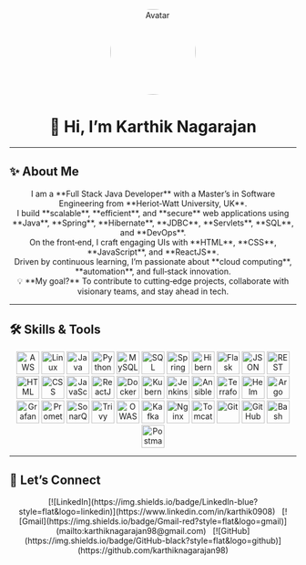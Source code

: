 <p align="center">
  <img src="https://your-avatar-url-here" alt="Avatar" width="150" style="border-radius:50%">
</p>

<h1 align="center">👋 Hi, I’m Karthik Nagarajan</h1>

---

## ✨ About Me
<p align="center">
I am a **Full Stack Java Developer** with a Master’s in Software Engineering from **Heriot‑Watt University, UK**.<br>
I build **scalable**, **efficient**, and **secure** web applications using **Java**, **Spring**, **Hibernate**, **JDBC**, **Servlets**, **SQL**, and **DevOps**.<br>
On the front‑end, I craft engaging UIs with **HTML**, **CSS**, **JavaScript**, and **ReactJS**.<br>
Driven by continuous learning, I’m passionate about **cloud computing**, **automation**, and full‑stack innovation.<br>
💡 **My goal?** To contribute to cutting‑edge projects, collaborate with visionary teams, and stay ahead in tech.
</p>

---

## 🛠️ Skills & Tools

<p align="center">
  <!-- Cloud & OS -->
  <img src="https://cdn.jsdelivr.net/gh/devicons/devicon/icons/amazonwebservices/amazonwebservices-original.svg" height="40" alt="AWS"/>
  <img src="https://cdn.jsdelivr.net/gh/devicons/devicon/icons/linux/linux-original.svg" height="40" alt="Linux"/>
  
  <!-- Languages & Backend -->
  <img src="https://cdn.jsdelivr.net/gh/devicons/devicon/icons/java/java-original.svg" height="40" alt="Java"/>
  <img src="https://cdn.jsdelivr.net/gh/devicons/devicon/icons/python/python-original.svg" height="40" alt="Python"/>
  <img src="https://cdn.jsdelivr.net/gh/devicons/devicon/icons/mysql/mysql-original.svg" height="40" alt="MySQL"/>
  <img src="https://cdn.jsdelivr.net/gh/devicons/devicon/icons/sqlite/sqlite-original.svg" height="40" alt="SQL"/>
  
  <!-- Frameworks & APIs -->
  <img src="https://cdn.jsdelivr.net/gh/devicons/devicon/icons/spring/spring-original.svg" height="40" alt="Spring"/>
  <img src="https://cdn.jsdelivr.net/gh/devicons/devicon/icons/hibernate/hibernate-plain.svg" height="40" alt="Hibernate"/>
  <img src="https://cdn.jsdelivr.net/gh/devicons/devicon/icons/flask/flask-original.svg" height="40" alt="Flask"/>
  <img src="https://cdn.jsdelivr.net/gh/devicons/devicon/icons/json/json-original.svg" height="40" alt="JSON"/>
  <img src="https://cdn.jsdelivr.net/gh/devicons/devicon/icons/rest/rest-original.svg" height="40" alt="REST API"/>
  
  <!-- Frontend -->
  <img src="https://cdn.jsdelivr.net/gh/devicons/devicon/icons/html5/html5-original.svg" height="40" alt="HTML"/>
  <img src="https://cdn.jsdelivr.net/gh/devicons/devicon/icons/css3/css3-original.svg" height="40" alt="CSS"/>
  <img src="https://cdn.jsdelivr.net/gh/devicons/devicon/icons/javascript/javascript-original.svg" height="40" alt="JavaScript"/>
  <img src="https://cdn.jsdelivr.net/gh/devicons/devicon/icons/react/react-original.svg" height="40" alt="ReactJS"/>
  
  <!-- Containers, Orchestration & CI/CD -->
  <img src="https://cdn.jsdelivr.net/gh/devicons/devicon/icons/docker/docker-original.svg" height="40" alt="Docker"/>
  <img src="https://cdn.jsdelivr.net/gh/devicons/devicon/icons/kubernetes/kubernetes-plain.svg" height="40" alt="Kubernetes"/>
  <img src="https://cdn.jsdelivr.net/gh/devicons/devicon/icons/jenkins/jenkins-original.svg" height="40" alt="Jenkins"/>
  <img src="https://cdn.jsdelivr.net/gh/devicons/devicon/icons/ansible/ansible-original.svg" height="40" alt="Ansible"/>
  <img src="https://cdn.jsdelivr.net/gh/devicons/devicon/icons/terraform/terraform-original.svg" height="40" alt="Terraform"/>
  <img src="https://cdn.jsdelivr.net/gh/devicons/devicon/icons/helm/helm-original.svg" height="40" alt="Helm"/>
  <img src="https://cdn.jsdelivr.net/gh/devicons/devicon/icons/argocd/argocd-plain.svg" height="40" alt="Argo"/>
  
  <!-- Monitoring & Security -->
  <img src="https://cdn.jsdelivr.net/gh/devicons/devicon/icons/grafana/grafana-original.svg" height="40" alt="Grafana"/>
  <img src="https://cdn.jsdelivr.net/gh/devicons/devicon/icons/prometheus/prometheus-original.svg" height="40" alt="Prometheus"/>
  <img src="https://cdn.jsdelivr.net/gh/devicons/devicon/icons/sonarqube/sonarqube-original.svg" height="40" alt="SonarQube"/>
  <img src="https://cdn.jsdelivr.net/gh/devicons/devicon/icons/trivy/trivy-original.svg" height="40" alt="Trivy"/>
  <img src="https://cdn.jsdelivr.net/gh/devicons/devicon/icons/owasp/owasp-plain.svg" height="40" alt="OWASP"/>
  
  <!-- Messaging & Web Servers -->
  <img src="https://cdn.jsdelivr.net/gh/devicons/devicon/icons/apachekafka/apachekafka-original.svg" height="40" alt="Kafka"/>
  <img src="https://cdn.jsdelivr.net/gh/devicons/devicon/icons/nginx/nginx-original.svg" height="40" alt="Nginx"/>
  <img src="https://cdn.jsdelivr.net/gh/devicons/devicon/icons/tomcat/tomcat-original.svg" height="40" alt="Tomcat"/>
  
  <!-- Utilities -->
  <img src="https://cdn.jsdelivr.net/gh/devicons/devicon/icons/git/git-original.svg" height="40" alt="Git"/>
  <img src="https://cdn.jsdelivr.net/gh/devicons/devicon/icons/github/github-original.svg" height="40" alt="GitHub"/>
  <img src="https://cdn.jsdelivr.net/gh/devicons/devicon/icons/bash/bash-original.svg" height="40" alt="Bash"/>
  <img src="https://cdn.jsdelivr.net/gh/devicons/devicon/icons/postman/postman-original.svg" height="40" alt="Postman"/>
</p>

---


## 🔗 Let’s Connect

<p align="center">
  [![LinkedIn](https://img.shields.io/badge/LinkedIn-blue?style=flat&logo=linkedin)](https://www.linkedin.com/in/karthik0908)
  &nbsp;
  [![Gmail](https://img.shields.io/badge/Gmail-red?style=flat&logo=gmail)](mailto:karthiknagarajan98@gmail.com)
  &nbsp;
  [![GitHub](https://img.shields.io/badge/GitHub-black?style=flat&logo=github)](https://github.com/karthiknagarajan98)
</p>
